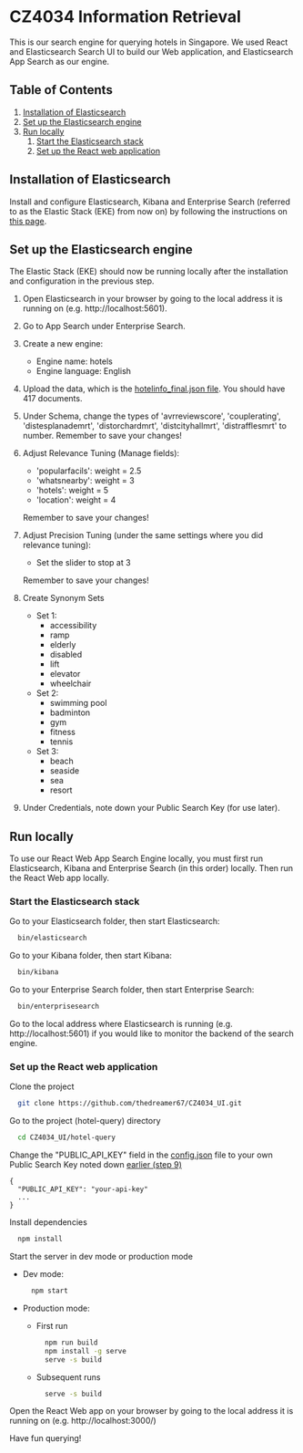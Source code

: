 # CZ4034 Information Retrieval

This is our search engine for querying hotels in Singapore. We used React and Elasticsearch Search UI to
build our Web application, and Elasticsearch App Search as our engine.

## Table of Contents

1. [Installation of Elasticsearch](#installation-of-elasticsearch)
2. [Set up the Elasticsearch engine](#set-up-the-elasticsearch-engine)
3. [Run locally](#run-locally)
    1. [Start the Elasticsearch stack](#start-the-elasticsearch-stack)
    2. [Set up the React web application](#set-up-the-react-web-application)

## Installation of Elasticsearch

Install and configure Elasticsearch, Kibana and Enterprise Search (referred to as the Elastic Stack (EKE) from now on)
by following the instructions on [this page](https://www.elastic.co/downloads/enterprise-search).

## Set up the Elasticsearch engine

The Elastic Stack (EKE) should now be running locally after the installation and configuration in the previous step.

1. Open Elasticsearch in your browser by going to the local address it is running on (e.g. http://localhost:5601).

2. Go to App Search under Enterprise Search.

3. Create a new engine:

    - Engine name: hotels
    - Engine language: English

4. Upload the data, which is the [hotelinfo_final.json file](data/hotelinfo_final.json). You should have 417 documents.

5. Under Schema, change the types of 'avrreviewscore', 'couplerating', 'distesplanademrt', 'distorchardmrt', 'distcityhallmrt', 'distrafflesmrt' to number. Remember to save your changes!

6. Adjust Relevance Tuning (Manage fields):

    - 'popularfacils': weight = 2.5
    - 'whatsnearby': weight = 3
    - 'hotels': weight = 5
    - 'location': weight = 4

    Remember to save your changes!

7. Adjust Precision Tuning (under the same settings where you did relevance tuning):

    - Set the slider to stop at 3

    Remember to save your changes!

8. Create Synonym Sets

    - Set 1:
        - accessibility
        - ramp
        - elderly
        - disabled
        - lift
        - elevator
        - wheelchair
    - Set 2:
        - swimming pool
        - badminton
        - gym
        - fitness
        - tennis
    - Set 3:
        - beach
        - seaside
        - sea
        - resort

9. Under Credentials, note down your Public Search Key (for use later).

## Run locally

To use our React Web App Search Engine locally, you must first run Elasticsearch, Kibana and Enterprise Search (in this order) locally.
Then run the React Web app locally.

### Start the Elasticsearch stack

Go to your Elasticsearch folder, then start Elasticsearch:

```bash
  bin/elasticsearch
```

Go to your Kibana folder, then start Kibana:

```bash
  bin/kibana
```

Go to your Enterprise Search folder, then start Enterprise Search:

```bash
  bin/enterprisesearch
```

Go to the local address where Elasticsearch is running (e.g. http://localhost:5601) if you would like to monitor the backend of the search engine.

### Set up the React web application

Clone the project

```bash
  git clone https://github.com/thedreamer67/CZ4034_UI.git
```

Go to the project (hotel-query) directory

```bash
  cd CZ4034_UI/hotel-query
```

Change the "PUBLIC_API_KEY" field in the [config.json](hotel-query/src/config.json) file to your own Public Search Key noted down
[earlier (step 9)](#set-up-elasticsearch-engine)

```
{
  "PUBLIC_API_KEY": "your-api-key"
  ...
}
```

Install dependencies

```bash
  npm install
```

Start the server in dev mode or production mode

- Dev mode:

    ```bash
      npm start
    ```

- Production mode:

    - First run

        ```bash
          npm run build
          npm install -g serve
          serve -s build
        ```

    - Subsequent runs

        ```bash
          serve -s build
        ```

Open the React Web app on your browser by going to the local address it is running on (e.g. http://localhost:3000/)

Have fun querying!
